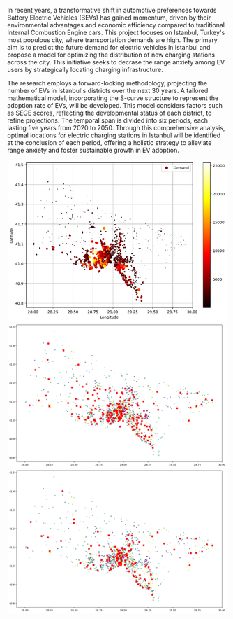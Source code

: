 In recent years, a transformative shift in automotive preferences towards Battery Electric
Vehicles (BEVs) has gained momentum, driven by their environmental advantages and
economic efficiency compared to traditional Internal Combustion Engine cars.
This project focuses on Istanbul, Turkey's most populous city, where transportation demands
are high. The primary aim is to predict the future demand for electric vehicles in Istanbul and
propose a model for optimizing the distribution of new charging stations across the city. This
initiative seeks to decrase the range anxiety among EV users by strategically locating charging
infrastructure.

The research employs a forward-looking methodology, projecting the number of EVs in
Istanbul's districts over the next 30 years. A tailored mathematical model, incorporating the
S-curve structure to represent the adoption rate of EVs, will be developed. This model
considers factors such as SEGE scores, reflecting the developmental status of each district, to
refine projections. The temporal span is divided into six periods, each lasting five years from
2020 to 2050. Through this comprehensive analysis, optimal locations for electric charging
stations in Istanbul will be identified at the conclusion of each period, offering a holistic
strategy to alleviate range anxiety and foster sustainable growth in EV adoption.

![Neighborhood demand for 2035](./Photos/Demand.png)
![Optimal charging Locations for 2035](./Photos/Optimal.png)
![Possible charging locations (real-world park locations) for 2035](./Photos/Possible.png)

